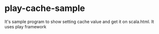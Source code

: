 # play-cache-sample
It's sample program to show setting cache value and get it on scala.html. It uses play framework
